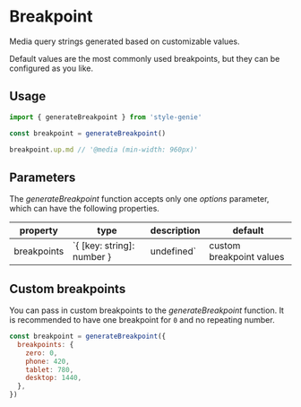 # Breakpoint

Media query strings generated based on customizable values.

Default values are the most commonly used breakpoints, but they can be configured as you like.

## Usage

```javascript
import { generateBreakpoint } from 'style-genie'

const breakpoint = generateBreakpoint()

breakpoint.up.md // '@media (min-width: 960px)'
```

## Parameters

The _generateBreakpoint_ function accepts only one _options_ parameter, which can have the following properties.

| property    | type                                    | description              | default                                           |
| ----------- | --------------------------------------- | ------------------------ | ------------------------------------------------- |
| breakpoints | `{ [key: string]: number } | undefined` | custom breakpoint values | `{ xs: 0, sm: 600, md: 960, lg: 1280, xl: 1920 }` |

## Custom breakpoints

You can pass in custom breakpoints to the _generateBreakpoint_ function. It is recommended to have one breakpoint for `0` and no repeating number.

```javascript
const breakpoint = generateBreakpoint({
  breakpoints: {
    zero: 0,
    phone: 420,
    tablet: 780,
    desktop: 1440,
  },
})
```
